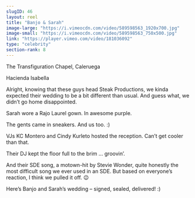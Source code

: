 ```yaml
---
slugID: 46 
layout: reel
title: "Banjo & Sarah"
image-large: "https://i.vimeocdn.com/video/589598563_1920x700.jpg"
image-small: "https://i.vimeocdn.com/video/589598563_750x500.jpg"
link: "https://player.vimeo.com/video/181036092"
type: "celebrity"
section-rank: 8
---
```

The Transfiguration Chapel, Caleruega

Hacienda Isabella

Alright, knowing that these guys head Steak Productions, we kinda expected their wedding to be a bit different than usual. And guess what, we didn’t go home disappointed.

Sarah wore a Rajo Laurel gown. In awesome purple.

The gents came in sneakers. And us too. :)

VJs KC Montero and Cindy Kurleto hosted the reception. Can’t get cooler than that.

Their DJ kept the floor full to the brim … groovin’.

And their SDE song, a motown-hit by Stevie Wonder, quite honestly the most difficult song we ever used in an SDE. But based on everyone’s reaction, I think we pulled it off. 😉

Here’s Banjo and Sarah’s wedding – signed, sealed, delivered! :)